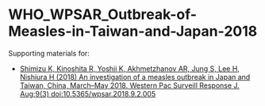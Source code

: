# WHO_WPSAR_Outbreak-of-Measles-in-Taiwan-and-Japan-2018
Supporting materials for:
* [Shimizu K, Kinoshita R, Yoshii K, Akhmetzhanov AR, Jung S, Lee H, Nishiura H (2018) An investigation of a measles outbreak in Japan and Taiwan, China, March–May 2018. Western Pac Surveill Response J. Aug;9(3) doi:10.5365/wpsar.2018.9.2.005](http://dx.doi.org/10.5365/wpsar.2018.9.2.005)
